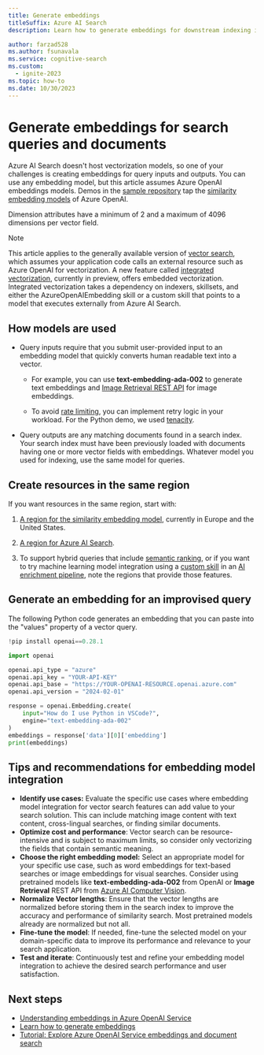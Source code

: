 ```yaml
---
title: Generate embeddings
titleSuffix: Azure AI Search
description: Learn how to generate embeddings for downstream indexing into an Azure AI Search index.

author: farzad528
ms.author: fsunavala
ms.service: cognitive-search
ms.custom:
  - ignite-2023
ms.topic: how-to
ms.date: 10/30/2023
---
```


# Generate embeddings for search queries and documents

Azure AI Search doesn't host vectorization models, so one of your challenges is creating embeddings for query inputs and outputs. You can use any embedding model, but this article assumes Azure OpenAI embeddings models. Demos in the [sample repository](https://github.com/Azure/azure-search-vector-samples/tree/main) tap the [similarity embedding models](/azure/ai-services/openai/concepts/models#embeddings-models) of Azure OpenAI.

Dimension attributes have a minimum of 2 and a maximum of 4096 dimensions per vector field.

> [!NOTE]
> This article applies to the generally available version of [vector search](vector-search-overview.md), which assumes your application code calls an external resource such as Azure OpenAI for vectorization. A new feature called [integrated vectorization](vector-search-integrated-vectorization.md), currently in preview, offers embedded vectorization. Integrated vectorization takes a dependency on indexers, skillsets, and either the AzureOpenAIEmbedding skill or a custom skill that points to a model that executes externally from Azure AI Search.

## How models are used

+ Query inputs require that you submit user-provided input to an embedding model that quickly converts human readable text into a vector.

  + For example, you can use **text-embedding-ada-002** to generate text embeddings and [Image Retrieval REST API](/rest/api/computervision/2023-02-01-preview/image-retrieval/vectorize-image) for image embeddings.

  + To avoid [rate limiting](/azure/ai-services/openai/quotas-limits), you can implement retry logic in your workload. For the Python demo, we used [tenacity](https://pypi.org/project/tenacity/).

+ Query outputs are any matching documents found in a search index. Your search index must have been previously loaded with documents having one or more vector fields with embeddings. Whatever model you used for indexing, use the same model for queries.

## Create resources in the same region

If you want resources in the same region, start with:

1. [A region for the similarity embedding model](/azure/ai-services/openai/concepts/models#embeddings-models-1), currently in Europe and the United States.

1. [A region for Azure AI Search](https://azure.microsoft.com/explore/global-infrastructure/products-by-region/?products=cognitive-search). 

1. To support hybrid queries that include [semantic ranking](semantic-how-to-query-request.md), or if you want to try machine learning model integration using a [custom skill](cognitive-search-custom-skill-interface.md) in an [AI enrichment pipeline](cognitive-search-concept-intro.md), note the regions that provide those features.

## Generate an embedding for an improvised query

The following Python code generates an embedding that you can paste into the "values" property of a vector query.

```python
!pip install openai==0.28.1

import openai

openai.api_type = "azure"
openai.api_key = "YOUR-API-KEY"
openai.api_base = "https://YOUR-OPENAI-RESOURCE.openai.azure.com"
openai.api_version = "2024-02-01"

response = openai.Embedding.create(
    input="How do I use Python in VSCode?",
    engine="text-embedding-ada-002"
)
embeddings = response['data'][0]['embedding']
print(embeddings)
```

## Tips and recommendations for embedding model integration

+ **Identify use cases:** Evaluate the specific use cases where embedding model integration for vector search features can add value to your search solution. This can include matching image content with text content, cross-lingual searches, or finding similar documents.
+ **Optimize cost and performance**: Vector search can be resource-intensive and is subject to maximum limits, so consider only vectorizing the fields that contain semantic meaning.
+ **Choose the right embedding model:** Select an appropriate model for your specific use case, such as word embeddings for text-based searches or image embeddings for visual searches. Consider using pretrained models like **text-embedding-ada-002** from OpenAI or **Image Retrieval** REST API from [Azure AI Computer Vision](/azure/ai-services/computer-vision/how-to/image-retrieval).
+ **Normalize Vector lengths**: Ensure that the vector lengths are normalized before storing them in the search index to improve the accuracy and performance of similarity search. Most pretrained models already are normalized but not all. 
+ **Fine-tune the model**: If needed, fine-tune the selected model on your domain-specific data to improve its performance and relevance to your search application.
+ **Test and iterate**: Continuously test and refine your embedding model integration to achieve the desired search performance and user satisfaction.

## Next steps

+ [Understanding embeddings in Azure OpenAI Service](/azure/ai-services/openai/concepts/understand-embeddings)
+ [Learn how to generate embeddings](/azure/ai-services/openai/how-to/embeddings?tabs=console)
+ [Tutorial: Explore Azure OpenAI Service embeddings and document search](/azure/ai-services/openai/tutorials/embeddings?tabs=command-line)

